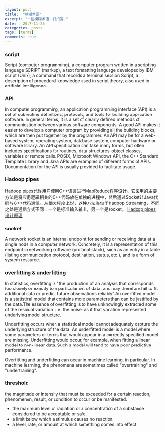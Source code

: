 ```yaml
---
layout: post
title:  "模糊术语"
excerpt: "一些模糊术语，扫扫盲~"
date:   2017-11-25
categories: posts
tags: [terms]
comments: true
---
```

### script	

Script (computer programming), a computer program written in a scripting language
SCRIPT (markup), a text formatting language developed by IBM script (Unix), a
command that records a terminal session Script, a description of procedural knowledge used in script theory, also used in artificial intelligence.

### API 

In computer programming, an application programming interface (API) is a set of subroutine definitions, protocols, and tools for building application software. In general terms, it is a set of clearly defined methods of communication between various software components. A good API makes it easier to develop a computer
program by providing all the building blocks, which are then put together by the programmer. An API may be for a web-based system, operating system, database system, computer hardware or software library. An API specification can take many forms, but often includes specifications for routines, data structures, object classes, variables or remote calls. POSIX, Microsoft Windows API, the C++
Standard Template Library and Java APIs are examples of different forms of APIs. Documentation for the API is usually provided to facilitate usage.


### Hadoop pipes

Hadoop pipes允许用户使用C++语言进行MapReduce程序设计。它采用的主要方法是将应用逻辑相关的C++代码放在单独的进程中，然后通过Socket让Java代码与C++代码通信。从很大程度上说，这种方法类似于Hadoop Streaming，不同之处是通信方式不同：一个是标准输入输出，另一个是socket。
[Hadoop pipes设计原理](http://dongxicheng.org/mapreduce/hadoop-pipes-architecture/ "Hadoop pipes设计原理")


### socket 

A network socket is an internal endpoint for sending or receiving data at a single node in a computer network. Concretely, it is a representation of this endpoint in networking software (protocol stack), such as an entry in a table (listing communication protocol, destination, status, etc.), and is a form of system resource.


### overfitting & underfitting
In statistics, overfitting is "the production of an analysis that corresponds too closely or exactly to a particular set of data, and may therefore fail to fit additional data or predict future observations reliably".An overfitted model is a statistical model that contains more parameters than can be justified by the data.The essence of overfitting is to have unknowingly extracted some of the residual variation (i.e. the noise) as if that variation represented underlying model structure.

Underfitting occurs when a statistical model cannot adequately capture the underlying structure of the data. An underfitted model is a model where some parameters or terms that would appear in a correctly specified model are missing. Underfitting would occur, for example, when fitting a linear model to non-linear data. Such a model will tend to have poor predictive performance.

Overfitting and underfitting can occur in machine learning, in particular. In machine learning, the phenomena are sometimes called "overtraining" and "undertraining".

### threshold

the magnitude or intensity that must be exceeded for a certain reaction, phenomenon, result, or condition to occur or be manifested.
- the maximum level of radiation or a concentration of a substance considered to be acceptable or safe.
- a limit below which a stimulus causes no reaction.
- a level, rate, or amount at which something comes into effect.

